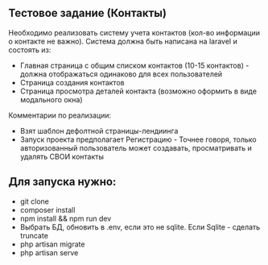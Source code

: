 ## Тестовое задание (Контакты)

Необходимо реализовать систему учета контактов (кол-во информации о контакте не важно). Система должна быть написана на laravel и состоять из:

- Главная страница с общим списком контактов (10-15 контактов) - должна отображаться одинаково для всех пользователей
- Страница создания контактов
- Страница просмотра деталей контакта (возможно оформить в виде модального окна)

Комментарии по реализации:

- Взят шаблон дефолтной страницы-лендиинга
- Запуск проекта предполагает Регистрацию - Точнее говоря, только авторизованный пользователь может создавать, просматривать и удалять СВОИ контакты

## Для запуска нужно:
- git clone
- composer install
- npm install && npm run dev
- Выбрать БД, обновить в .env, если это не sqlite. Если Sqlite - сделать  truncate
- php artisan migrate
- php artisan serve

